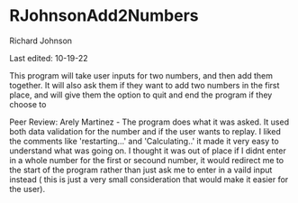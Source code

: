 # RJohnsonAdd2Numbers

Richard Johnson

Last edited: 10-19-22

This program will take user inputs for two numbers, and then add them together. It will also ask them if they want to add two numbers in the first place, and will give them the option to quit and end the program if they choose to

Peer Review: Arely Martinez - The program does what it was asked. It used both data validation for the number and if the user wants to replay. I liked the comments like 'restarting...' and 'Calculating..' it made it very easy to understand what was going on. I thought it was out of place if I didnt enter in a whole number for the first or secound number, it would redirect me to the start of the program rather than just ask me to enter in a vaild input instead ( this is just a very small consideration that would make it easier for the user).
